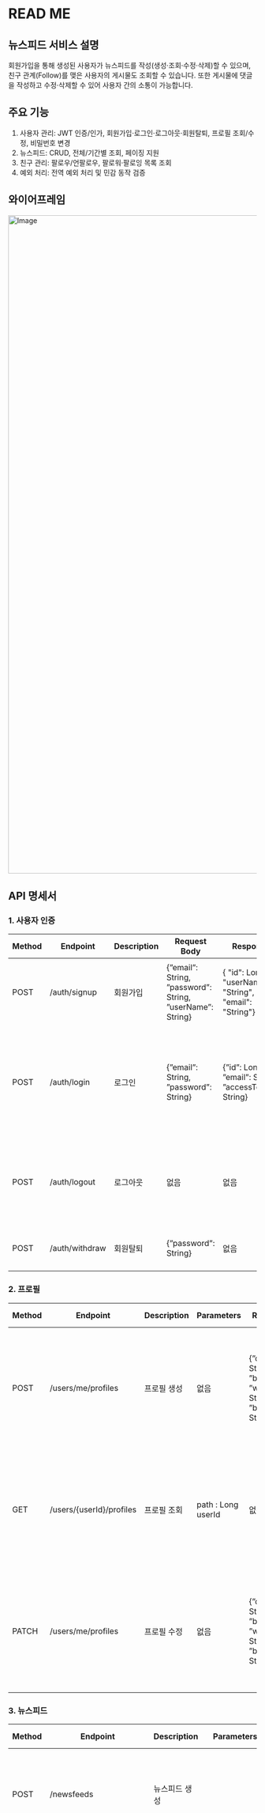 # READ ME

## 뉴스피드 서비스 설명
회원가입을 통해 생성된 사용자가 뉴스피드를 작성(생성·조회·수정·삭제)할 수 있으며, 친구 관계(Follow)를 맺은 사용자의 게시물도 조회할 수 있습니다. 또한 게시물에 댓글을 작성하고 수정·삭제할 수 있어 사용자 간의 소통이 가능합니다.

## 주요 기능
1. 사용자 관리: JWT 인증/인가, 회원가입·로그인·로그아웃·회원탈퇴, 프로필 조회/수정, 비밀번호 변경
2. 뉴스피드: CRUD, 전체/기간별 조회, 페이징 지원
3. 친구 관리: 팔로우/언팔로우, 팔로워·팔로잉 목록 조회
4. 예외 처리: 전역 예외 처리 및 민감 동작 검증
 
## 와이어프레임
<img width="1429" height="1332" alt="Image" src="https://github.com/user-attachments/assets/e42f600e-3f3f-4bf1-a88b-f8666390b4ce" />

## API 명세서

 ### 1. 사용자 인증
 |Method	|Endpoint	|Description|Request Body	|Response	|Status Code|
 |---|---|---|---|---|---|
 |POST|/auth/signup|회원가입|{”email”: String,<br>”password”: String,<br>”userName”: String}|{ "id": Long,<br>"userName": "String",<br>"email": "String"}| 200 OK,<br>409 CONFLICT (비밀번호 오류),<br>400 BAD REQUEST (필드값 공란)|
 |POST|/auth/login|로그인|{”email”: String,<br>”password”: String}|{”id”: Long,<br>”email”: String,<br>”accessToken”: String}|200 OK,<br>404 NOT FOUND (없는 계정),<br>400 BAD REQUEST  (필드값 공란),<br>401 UNAUTHORIZED  (비밀 번호 오류)|
 |POST|/auth/logout|로그아웃|없음 | 없음| 200 OK,<br>401 UNAUTHORIZED (로그인 없이 로그아웃 시),<br>401 UNAUTHORIZED (토큰 만료 시)|
 |POST|/auth/withdraw|회원탈퇴|{”password”: String}|없음|200 OK,<br>401 UNAUTHORIZED (비밀번호 오류)|
 
 ### 2. 프로필
 |Method	|Endpoint	|Description	|Parameters	|Request Body	|Response	|Status Code|
|---|---|---|---|---|---|---|
|POST|/users/me/profiles|프로필 생성|없음|{”displayName”: String,<br>”bio”: String,<br>”website”: String,<br>”birthdate” : String}|{”userId”: Long,<br>”displayName” : String,<br>”bio” : String,<br>”website” : String,<br>”birthdate” : LocalDate, <br>”createdAt” : LocalDateTime,<br>"updatedAt” : LocalDateTime} | 200 OK|
|GET|/users/{userId}/profiles|프로필 조회|path : Long userId|없음|{”userId”: Long,<br>”displayName” : String,<br>”bio” : String,<br>”website” : String,<br>”birthdate” : LocalDate,<br>”createdAt” : LocalDateTime,<br>”updatedAt” : LocalDateTime}|200 OK|
|PATCH|/users/me/profiles|프로필 수정|없음|{”displayName”: String,<br>”bio”: String,<br>”website”: String,<br>”birthdate” : String}|{”userId”: Long<br>”displayName” : String,<br>”bio” : String,<br>”website” : String,<br>”birthdate” : LocalDate,<br>”createdAt” : LocalDateTime,<br>”updatedAt” : LocalDateTime}|200 OK|

 ### 3. 뉴스피드
 |Method	|Endpoint	|Description	|Parameters	|Request Body	|Response	|Status Code|
|---|---|---|---|---|---|---|
 |POST|/newsfeeds|뉴스피드 생성 | |{”content” : string}|{”id” : long ,<br>“authorId” : long,<br>“content” : String,<br>“createdAt” : localDateTime,<br>“updatedAt : localDateTIme}| 200 OK|
 |GET|/newsFeeds<br>?start=YYYY-MM-DD<br>&end=YYYY-MM-DD<br>&page=0&size=10<br>&sort=updatedAt,desc|뉴스피드 조회|Query: page (int, default: 1)<br>size (int, default: 10)<br>start(date)<br>end(date)<br>sort(updatedAt, DESC)|없음|{<br>"content": [<br>{"id": long,<br>"authorId": long,<br>"content": String,<br>"comments": [”id”:long, “userId”:long, “newsFeedId” : long, “text” : String, “createdAt” : LocalDateTime, “updatedAt” : LocalDateTime],<br>"createdAt": LocalDateTime,<br>"updatedAt": LocalDateTime}<br>],<br>"page": {<br>"size": long<br>"number": long,<br>"totalElements": long,<br>"totalPages": long<br>}<br>}|200 OK|
|PATCH|/newsfeeds/{newsfeedId}|뉴스피드 수정 | path : Long newsfeedId | {”content” : String}|{”id” : long ,<br>“authorId” :long,<br>“content” : String,<br>“createdAt” : localDateTime,<br>“updatedAt : localDateTIme}|200 OK,<br>400 BAD REQUEST(유저아이디와 작성자 아이디 불일치)|
|DELETE|/newsfeeds/{newsfeedId}|뉴스피드 삭제|path : Long newsfeedId|없음|없음|200 OK|
 
 ### 4. 팔로우
 |Method	|Endpoint	|Description	|Parameters	|Request Body	|Response	|Status Code|
|---|---|---|---|---|---|---|
|POST|/follow/{followedId}|팔로우생성|path : Long followedId|없음|{”followedId” : Id}|200 OK|
|GET|/follow/following|팔로우 조회|없음|없음|{”follows” : [{”followedId” :  Id,”followedId” :  Id,”followedId” : String,… ]}|200 OK|
|GET|/follow/fllowers|팔로워 조회|없음|없음|{”followers” : [{”followedId” :  Id,”followedId” :  Id,”followedId” : String,… ]}|200 OK|
|DELETE|follow/{followId}|언팔로우|path : Long followId|없음|없음|200 Ok|

 
 ### 5. 코멘트
 |Method	|Endpoint	|Description	|Parameters	|Request Body	|Response	|Status Code|
|---|---|---|---|---|---|---|
|POST|/newsfeeds/{newsfeedId}/comments|댓글생성| |{”text” : String}|{”id” : long,<br>“userId” : long,<br>“newsfeed”: long,<br>“text” :String,<br>“LocalDateTime” : createdAt,<br>“LocalDateTime” : updatedAt}|200 OK|
|GET|/newsfeeds/{newsfeedId}/comments|댓글 조회| |없음|{”id” : long,<br>“userId” : long,<br>“newsfeed”: long,<br>“text” :String,<br>“LocalDateTime” : createdAt,<br>“LocalDateTime” : updatedAt}|200 OK|
|GET|/comments/{commentId}|코멘트 단건 조회| |없음 |{”id” : long,<br>“userId” : long,<br>“newsfeed”: long,<br>“text” :String,<br>“LocalDateTime” : createdAt,<br>“LocalDateTime” : updatedAt}|200 OK|
|GET|/newsFeeds/{newsfeedId}/comments|뉴스피드의 코멘트 조회| |없음|{”id” : long,<br>“userId” : long,<br>“newsfeed”: long,<br>“text” :String,<br>“LocalDateTime” : createdAt,<br>“LocalDateTime” : updatedAt}|200 OK|
|PUT|/newsfeeds/comments/{commentId}|코멘트 수정| |{”text” : String}|{”id” : long,<br>“userId” : long,<br>“newsfeed”: long,<br>“text” :String,<br>“LocalDateTime” : createdAt,<br>“LocalDateTime” : updatedAt}|200 OK|
|DELETE|/newsFeeds/comments/{commentId}|코멘트 삭제| |없음|없음|200 OK|
 
## ERD 명세서
<img width="1501" height="896" alt="Image" src="https://github.com/user-attachments/assets/4e1b9b1f-6db9-44d9-8b47-2619376c32a9" />

## 테이블 명세서
### 1-1. 엔티티 - 속성 요약표
| 엔티티 | 속성(제약/인덱스)|
|---|---|
| 회원 users | id(PK), userName, email (UK), password, created_At, updated_At |
| 프로필 profiles | id(PK = users.Id, FK), nickName(displayName), bio, website, birthdate, created_At, updated_At |
| 뉴스피드 newfeeds | id(PK), author_id(Fk → users.Id, IDX), content, comment, created_At, updated_At | 
| 팔로우 follows | from_user(FK → users.id. IDX), to_user, created_At |

### 1-2. 엔티티표
|사용자 Users	|컬럼	|제약	|설명|
|------------|----|-----|--|
|Id	|Id	|PK	|사용자 |식별자|
|이름	|userName	|UK, Not Null	|사용자 이름|
|회원 |이메일	email	|UK, Not Null	|사용자 아이디는 이메일 형식이어야 합니다.영문, 숫자 권장|
|비밀번호	|password	|Not Null	|Bcrypt 등 해시|
|가입일	|created_At	|Not Null	|생성 시각|
|수정일	|updated_At	|Not Null	|수정 시각|

|프로필 profiles	|컬럼|	제약	|설명|
|------------|----|-----|--|
|Id|	id	|PK, FK → userId	|사용자와 1:1 (같은 키)|
|닉네임	|nickName(displayName)	|UK, NOT NULL	|표시 이름(닉네임)|
|자기소개	|bio	|	|자기소개|
|웹사이트|	website	|	|웹사이트|
|생일	|birthdate	|	|생년월일|
|가입일|	created_At|	NOT NULL	|생성 시각|
수정일	|updated-At|	NOT NULL|	수정 시각|

|뉴스피드 newfeeds	|컬럼	|제약|	설명|
|------------|----|-----|--|
|게시글 ID	|id	|PK, AI|	게시글 ID|
|작성자	|user_id	|FK → users.id. IDX,| NOT NULL|	작성자|
|본문	|content|NOT NULL|본문|
|댓글 |comment|  |댓글|
|작성일	|created_At	|IDX, NOT NULL	|작성 시각|
|수정일	|updated-At	|NOT NULL	|수정 시각|


| 친구관리 follows | 컬럼 | 제약 | 설명 |
| --- | --- | --- | --- |
| 팔로우 하는 사람 | to_user_id | FK → users.id. IDX, NOT NULL |  |
| 팔로우 받는 사람 | from_user_id | FK → users.id. IDX, NOT NULL |  |
| 작성일 | created_At |  |  |
| ID | id |  |  |

## 패키지
```
instagram
    │  apitest.http
    │  InstagramApplication.java
    │
    ├─auth
    │  │  JwtTokenProvider.java
    │  │
    │  ├─annotation
    │  │      Auth.java
    │  │
    │  ├─config
    │  │      AuthArgumentResolver.java
    │  │
    │  ├─controller
    │  │      AuthController.java
    │  │
    │  ├─dto
    │  │      AuthUser.java
    │  │      LoginRequest.java
    │  │      LoginResponse.java
    │  │      SignupRequest.java
    │  │      SignupResponse.java
    │  │      WithdrawRequest.java
    │  │
    │  ├─entity
    │  │      LogoutToken.java
    │  │
    │  ├─filter
    │  │      FilterConfig.java
    │  │      JwtFilter.java
    │  │
    │  ├─repository
    │  │      LogoutTokenRepository.java
    │  │
    │  └─service
    │          AuthService.java
    │          TokenValidCheckService.java
    │
    ├─comment
    │  ├─controller
    │  │      CommentCotroller.java
    │  │
    │  ├─dto
    │  │  ├─request
    │  │  │      CommentSaveRequestDto.java
    │  │  │      CommentUpdateRequestDto.java
    │  │  │
    │  │  └─response
    │  │          CommentResponse.java
    │  │
    │  ├─entity
    │  │      Comment.java
    │  │
    │  ├─repository
    │  │      CommentRepository.java
    │  │
    │  └─service
    │          CommentService.java
    ├─follow
    │  ├─controller
    │  │      followController.java
    │  │
    │  ├─dto
    │  │      followRequest.java
    │  │      followResponse.java
    │  │
    │  ├─exception
    │  │      DuplicatedFollowException
    │  │ 
    │  ├─entity
    │  │      follow.java
    │  │
    │  ├─Repository
    │  │      followRepository.java
    │  │
    │  └─service
    │          followService.java
    ├─common
    │  ├─advice
    │  │      GlobalExceptionHandler.java
    │  │
    │  ├─config
    │  │      PasswordEncoder.java
    │  │
    │  ├─consts
    │  │      Const.java
    │  │
    │  ├─entity
    │  │      BaseEntity.java
    │  │      JpaConfig.java
    │  │
    │  └─exception
    │          InVaidEmailFromatException.java
    │          InValidException.java
    │          InValidPasswordException.java
    │          InValidPasswordFormatException.java
    │          NesFeedException.java
    │          UnauthorizedAccessException.java
    │
    ├─newsFeeds
    │  ├─controller
    │  │      NewsFeedController.java
    │  │
    │  ├─dto
    │  │      CustomUserDetails.java
    │  │      NewsFeedGetResponse.java
    │  │      NewsFeedPatchRequest.java
    │  │      NewsFeedPatchResponse.java
    │  │      NewsFeedSaveRequest.java
    │  │      NewsFeedSaveResponse.java
    │  │
    │  ├─entity
    │  │      NewsFeed.java
    │  │
    │  ├─Repository
    │  │      NewsFeedRepository.java
    │  │
    │  └─service
    │          NewsFeedService.java
    │
    ├─profile
    │  ├─controller
    │  │      ProfileController.java
    │  │
    │  ├─dto
    │  │  ├─request
    │  │  │      ProfileSaveRequestDto.java
    │  │  │      ProfileUpdateRequestDto.java
    │  │  │
    │  │  └─response
    │  │          ProfileResponseDto.java
    │  │
    │  ├─entity
    │  │      Profile.java
    │  │
    │  ├─repository
    │  │      ProfileRepository.java
    │  │
    │  └─service
    │          ProfileService.java
    │
    └─user
        ├─controller
        │      UserController.java
        │
        ├─dto
        │  ├─request
        │  │      UserUpdateRequestDto.java
        │  │
        │  └─response
        │          UserResponseDto.java
        │
        ├─entity
        │      User.java
        │
        ├─repository
        │      UserRepository.java
        │
        └─service
                UserService.java
```
